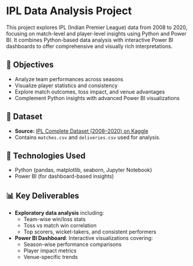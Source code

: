 # IPL Data Analysis Project

This project explores IPL (Indian Premier League) data from 2008 to 2020, focusing on match-level and player-level insights using Python and Power BI. It combines Python-based data analysis with interactive Power BI dashboards to offer comprehensive and visually rich interpretations.

## 📌 Objectives
- Analyze team performances across seasons
- Visualize player statistics and consistency
- Explore match outcomes, toss impact, and venue advantages
- Complement Python insights with advanced Power BI visualizations

## 📂 Dataset
- **Source:** [IPL Complete Dataset (2008–2020) on Kaggle](https://www.kaggle.com/datasets/patrickb1912/ipl-complete-dataset-20082020)
- Contains `matches.csv` and `deliveries.csv` used for analysis.

## 🔧 Technologies Used
- Python (pandas, matplotlib, seaborn, Jupyter Notebook)
- Power BI (for dashboard-based insights)

## 📊 Key Deliverables
- **Exploratory data analysis** including:
  - Team-wise win/loss stats
  - Toss vs match win correlation
  - Top scorers, wicket-takers, and consistent performers
- **Power BI Dashboard**: Interactive visualizations covering:
  - Season-wise performance comparisons
  - Player impact metrics
  - Venue-specific trends



